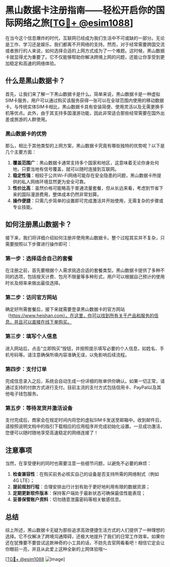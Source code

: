 # 黑山数据卡注册指南——轻松开启你的国际网络之旅[[TG💪+ @esim1088](https://t.me/s/esim1088)]

在当今这个信息爆炸的时代，互联网已经成为我们生活中不可或缺的一部分。无论是工作、学习还是娱乐，我们都离不开网络的支持。然而，对于经常需要跨国交流或者旅行的人来说，如何选择合适的上网方式成为了一个难题。这时候，黑山数据卡就显得尤为重要了。它不仅能够帮助你解决跨境上网的问题，还能让你享受到更加稳定和高速的网络体验。

## 什么是黑山数据卡？

首先，让我们来了解一下黑山数据卡是什么。简单来说，黑山数据卡是一种虚拟SIM卡服务，用户可以通过购买该服务获得一张可以在全球范围内使用的移动数据卡。与传统实体SIM卡相比，黑山数据卡具有安装简便、使用灵活以及无需更换手机等优点。此外，由于其支持多国漫游功能，因此非常适合那些经常需要在国外出差或旅游的人群使用。

### 黑山数据卡的优势

那么，相比于其他类型的上网方案，黑山数据卡究竟有哪些独特的优势呢？以下是几个主要方面：

1. **覆盖范围广**：黑山数据卡通常支持多个国家和地区，这意味着无论你身处何地，只要当地有信号覆盖，就可以随时连接到互联网。
2. **稳定性强**：相较于公共Wi-Fi网络可能存在安全隐患的问题，黑山数据卡所提供的私人网络环境显然更为安全可靠。
3. **性价比高**：虽然价格可能略高于普通流量套餐，但从长远来看，考虑到节省下来的国际漫游费用，整体成本仍然非常划算。
4. **操作便捷**：只需几步简单的设置即可完成激活并开始使用，无需复杂的步骤或专业技能。

## 如何注册黑山数据卡？

接下来，我们将详细介绍如何注册并使用黑山数据卡。整个过程其实并不复杂，只需要按照以下步骤进行操作即可：

### 第一步：选择适合自己的套餐

在注册之前，首先要根据个人需求挑选合适的套餐类型。黑山数据卡提供了多种不同的选项，包括按天计费、包月不限量等多种形式，用户可以根据自己预计的使用时长及频率来做出最佳选择。

### 第二步：访问官方网站

确定好所需套餐后，接下来就需要登录黑山数据卡的官方网站（https://www.heishan.com）。在这里，你可以找到所有关于产品和服务的信息，并且可以直接在线下单购买。

### 第三步：填写个人信息

进入网站后，点击“立即购买”按钮，并按照提示填写必要的个人信息，如姓名、手机号码等。请注意确保所填内容准确无误，以免影响后续流程。

### 第四步：支付订单

完成信息录入之后，系统会自动生成一份详细的账单供你确认。如果一切正常，请通过支持的付款方式进行支付。目前主流的支付方式包括信用卡、PayPal以及其他电子钱包服务。

### 第五步：等待发货并激活设备

支付完成后，商家会在规定时间内将您的虚拟SIM卡发送至邮箱中。收到邮件后，请按照说明文档中的指引下载相应的应用程序并完成初始化设置。一旦成功激活，您便可以随时随地享受高速稳定的网络连接了！

## 注意事项

当然，在享受便利的同时也需要注意一些细节问题，以避免不必要的麻烦：

1. **检查兼容性**：在购买前务必核实自己的设备是否支持所需的网络制式（例如4G LTE）；
2. **提前规划行程**：合理安排出行计划有助于更好地利用有限的数据资源；
3. **定期更新软件版本**：保持客户端处于最新状态可确保最佳性能表现；
4. **妥善保管账户资料**：切勿随意泄露密码等相关敏感信息。

## 总结

综上所述，黑山数据卡无疑为那些追求高效便捷生活方式的人们提供了一种理想的选择。它不仅解决了跨境沟通障碍，还极大地提升了我们的日常工作效率。如果你还在犹豫要不要尝试这款神奇的小工具的话，不妨先去官网看看吧！相信它定会让你眼前一亮，并且从此爱上这种全新的上网体验哦～

[[TG💪+ @esim1088](https://t.me/s/esim1088) ![Image](https://i.postimg.cc/4NQfJmqS/Snipaste-2025-05-13-00-14-12.png)]